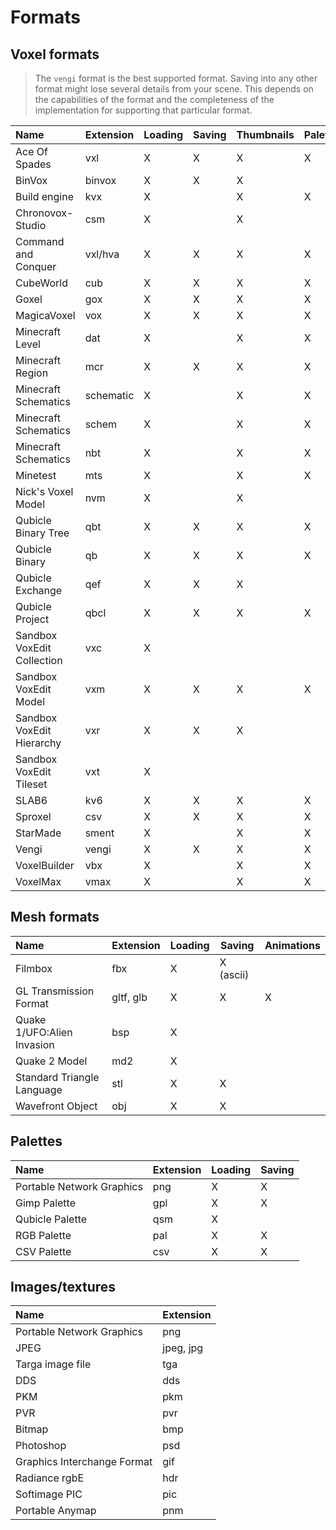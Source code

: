 # Formats

## Voxel formats

> The `vengi` format is the best supported format. Saving into any other format might lose several details from your scene. This depends on the capabilities of the format and the completeness of the implementation for supporting that particular format.

| Name                       | Extension | Loading | Saving | Thumbnails | Palette | Animations | Spec                                                                     |
| :------------------------- | --------- | ------- | ------ | ---------- | ------- | ---------- | ------------------------------------------------------------------------ |
| Ace Of Spades              | vxl       | X       | X      | X          | X       |            | [spec](https://silverspaceship.com/aosmap/aos_file_format.html)          |
| BinVox                     | binvox    | X       | X      | X          |         |            | [spec](https://www.patrickmin.com/binvox/binvox.html)                    |
| Build engine               | kvx       | X       |        | X          | X       |            | [spec](https://github.com/vuolen/slab6-mirror/blob/master/slab6.txt)     |
| Chronovox-Studio           | csm       | X       |        | X          |         |            |                                                                          |
| Command and Conquer        | vxl/hva   | X       | X      | X          | X       | X          | [spec](http://xhp.xwis.net/documents/VXL_Format.txt)                     |
| CubeWorld                  | cub       | X       | X      | X          | X       |            |                                                                          |
| Goxel                      | gox       | X       | X      | X          | X       |            |                                                                          |
| MagicaVoxel                | vox       | X       | X      | X          | X       |            | [spec](https://github.com/ephtracy/voxel-model)                          |
| Minecraft Level            | dat       | X       |        | X          | X       |            |                                                                          |
| Minecraft Region           | mcr       | X       | X      | X          | X       |            | [spec](https://minecraft.gamepedia.com/Region_file_format)               |
| Minecraft Schematics       | schematic | X       |        | X          | X       |            | [spec](https://minecraft.fandom.com/wiki/Schematic_file_format)          |
| Minecraft Schematics       | schem     | X       |        | X          | X       |            | [spec](https://minecraft.fandom.com/wiki/Schematic_file_format)          |
| Minecraft Schematics       | nbt       | X       |        | X          | X       |            | [spec](https://minecraft.fandom.com/wiki/Schematic_file_format)          |
| Minetest                   | mts       | X       |        | X          | X       |            | [spec](https://dev.minetest.net/Minetest_Schematic_File_Format)          |
| Nick's Voxel Model         | nvm       | X       |        | X          |         |            |                                                                          |
| Qubicle Binary Tree        | qbt       | X       | X      | X          | X       |            | [spec](https://getqubicle.com/qubicle/documentation/docs/file/qbt/)      |
| Qubicle Binary             | qb        | X       | X      | X          | X       |            | [spec](https://getqubicle.com/qubicle/documentation/docs/file/qb/)       |
| Qubicle Exchange           | qef       | X       | X      | X          |         |            | [spec](https://getqubicle.com/qubicle/documentation/docs/file/qef/)      |
| Qubicle Project            | qbcl      | X       | X      | X          | X       |            | [spec](https://gist.github.com/tostc/7f049207a2e5a7ccb714499702b5e2fd)   |
| Sandbox VoxEdit Collection | vxc       | X       |        |            |         |            |                                                                          |
| Sandbox VoxEdit Model      | vxm       | X       | X      | X          | X       |            |                                                                          |
| Sandbox VoxEdit Hierarchy  | vxr       | X       | X      | X          |         | X          |                                                                          |
| Sandbox VoxEdit Tileset    | vxt       | X       |        |            |         |            |                                                                          |
| SLAB6                      | kv6       | X       | X      | X          | X       |            | [spec](https://github.com/vuolen/slab6-mirror/blob/master/slab6.txt)     |
| Sproxel                    | csv       | X       | X      | X          | X       |            | [spec](https://github.com/emilk/sproxel/blob/master/ImportExport.cpp)    |
| StarMade                   | sment     | X       |        | X          | X       |            | [spec](https://starmadepedia.net/wiki/Blueprint_File_Formats)            |
| Vengi                      | vengi     | X       | X      | X          | X       | X          |                                                                          |
| VoxelBuilder               | vbx       | X       |        | X          | X       | X          |                                                                          |
| VoxelMax                   | vmax      | X       |        | X          | X       |            |                                                                          |

## Mesh formats

| Name                       | Extension | Loading | Saving    | Animations |
| :------------------------- | --------- | ------- | --------- | ---------- |
| Filmbox                    | fbx       | X       | X (ascii) |            |
| GL Transmission Format     | gltf, glb | X       | X         | X          |
| Quake 1/UFO:Alien Invasion | bsp       | X       |           |            |
| Quake 2 Model              | md2       | X       |           |            |
| Standard Triangle Language | stl       | X       | X         |            |
| Wavefront Object           | obj       | X       | X         |            |

## Palettes

| Name                        | Extension | Loading | Saving |
| :-------------------------- | --------- | ------- | ------ |
| Portable Network Graphics   | png       | X       | X      |
| Gimp Palette                | gpl       | X       | X      |
| Qubicle Palette             | qsm       | X       |        |
| RGB Palette                 | pal       | X       | X      |
| CSV Palette                 | csv       | X       | X      |

## Images/textures

| Name                        | Extension |
| :-------------------------- | --------- |
| Portable Network Graphics   | png       |
| JPEG                        | jpeg, jpg |
| Targa image file            | tga       |
| DDS                         | dds       |
| PKM                         | pkm       |
| PVR                         | pvr       |
| Bitmap                      | bmp       |
| Photoshop                   | psd       |
| Graphics Interchange Format | gif       |
| Radiance rgbE               | hdr       |
| Softimage PIC               | pic       |
| Portable Anymap             | pnm       |
